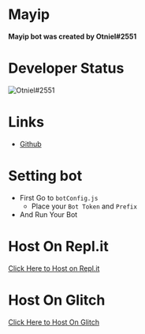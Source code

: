 # Mayip
**Mayip bot was created by Otniel#2551**

# Developer Status
![Otniel#2551](https://discord.c99.nl/widget/theme-3/778802442942677064.png)

# Links
- [Github](https://github.com/OT2Otniel/)

# Setting bot
- First Go to ```botConfig.js```
    - Place your `Bot Token` and `Prefix`
- And Run Your Bot

# Host On Repl.it
[Click Here to Host on Repl.it](https://repl.it/github/OT2Otniel/MayipBot)
# Host On Glitch 
[Click Here to Host On Glitch](https://glitch.com/edit/#!/import/git?url=https://github.com/OT2Otniel/MayipBot/)
